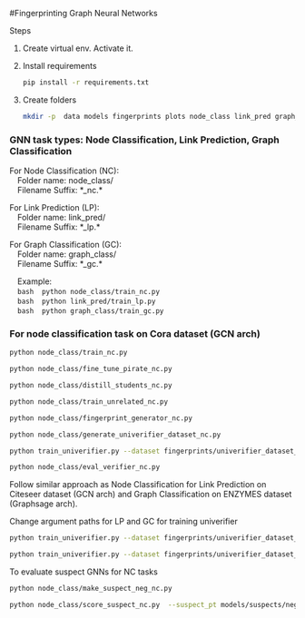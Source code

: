 #Fingerprinting Graph Neural Networks

Steps

1. Create virtual env. Activate it.
2. Install requirements
   ```bash
   pip install -r requirements.txt
   ```
3. Create folders

   ```bash
   mkdir -p  data models fingerprints plots node_class link_pred graph_class
   ```

### GNN task types: Node Classification, Link Prediction, Graph Classification

For Node Classification (NC): \
 &emsp;Folder name: node_class/ \
 &emsp;Filename Suffix: \*\_nc.\*

For Link Prediction (LP): \
 &emsp;Folder name: link_pred/ \
 &emsp;Filename Suffix: \*\_lp.\*

For Graph Classification (GC): \
 &emsp;Folder name: graph_class/ \
 &emsp;Filename Suffix: \*\_gc.\*

&emsp;Example: \
 &emsp;`bash 
    python node_class/train_nc.py ` \
 &emsp;`bash 
    python link_pred/train_lp.py ` \
 &emsp;`bash 
    python graph_class/train_gc.py `

### For node classification task on Cora dataset (GCN arch)

```bash
python node_class/train_nc.py
```

```bash
python node_class/fine_tune_pirate_nc.py
```

```bash
python node_class/distill_students_nc.py
```

```bash
python node_class/train_unrelated_nc.py
```

```bash
python node_class/fingerprint_generator_nc.py
```

```bash
python node_class/generate_univerifier_dataset_nc.py
```

```bash
python train_univerifier.py --dataset fingerprints/univerifier_dataset_nc.pt --fingerprints_path fingerprints/fingerprints_nc.pt --out fingerprints/univerifier_nc.pt
```

```bash
python node_class/eval_verifier_nc.py
```

Follow similar approach as Node Classification for Link Prediction on Citeseer dataset (GCN arch) and Graph Classification on ENZYMES dataset (Graphsage arch).

Change argument paths for LP and GC for training univerifier

```bash
python train_univerifier.py --dataset fingerprints/univerifier_dataset_lp.pt --fingerprints_path fingerprints/fingerprints_lp.pt --out fingerprints/univerifier_lp.pt
```

```bash
python train_univerifier.py --dataset fingerprints/univerifier_dataset_gc.pt --fingerprints_path fingerprints/fingerprints_gc.pt --out fingerprints/univerifier_gc.pt
```

To evaluate suspect GNNs for NC tasks
 ```bash
 python node_class/make_suspect_neg_nc.py
 ```
 ```bash
 python node_class/score_suspect_nc.py  --suspect_pt models/suspects/neg_nc_seed9999.pt  --suspect_meta models/suspects/neg_nc_seed9999.json
 ```

